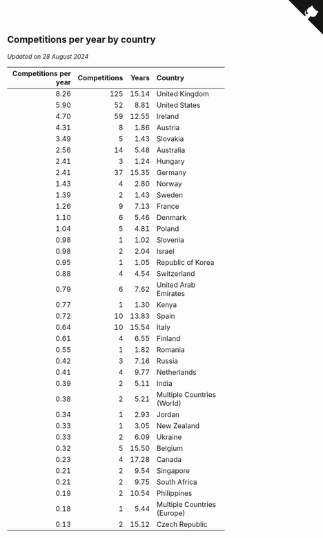 ## Competitions per year by country

*Updated on 28 August 2024*

| Competitions per year | Competitions | Years | Country |
| ---: | ---: | ---: | :--- |
| 8.26 | 125 | 15.14 | United Kingdom |
| 5.90 | 52 | 8.81 | United States |
| 4.70 | 59 | 12.55 | Ireland |
| 4.31 | 8 | 1.86 | Austria |
| 3.49 | 5 | 1.43 | Slovakia |
| 2.56 | 14 | 5.48 | Australia |
| 2.41 | 3 | 1.24 | Hungary |
| 2.41 | 37 | 15.35 | Germany |
| 1.43 | 4 | 2.80 | Norway |
| 1.39 | 2 | 1.43 | Sweden |
| 1.26 | 9 | 7.13 | France |
| 1.10 | 6 | 5.46 | Denmark |
| 1.04 | 5 | 4.81 | Poland |
| 0.98 | 1 | 1.02 | Slovenia |
| 0.98 | 2 | 2.04 | Israel |
| 0.95 | 1 | 1.05 | Republic of Korea |
| 0.88 | 4 | 4.54 | Switzerland |
| 0.79 | 6 | 7.62 | United Arab Emirates |
| 0.77 | 1 | 1.30 | Kenya |
| 0.72 | 10 | 13.83 | Spain |
| 0.64 | 10 | 15.54 | Italy |
| 0.61 | 4 | 6.55 | Finland |
| 0.55 | 1 | 1.82 | Romania |
| 0.42 | 3 | 7.16 | Russia |
| 0.41 | 4 | 9.77 | Netherlands |
| 0.39 | 2 | 5.11 | India |
| 0.38 | 2 | 5.21 | Multiple Countries (World) |
| 0.34 | 1 | 2.93 | Jordan |
| 0.33 | 1 | 3.05 | New Zealand |
| 0.33 | 2 | 6.09 | Ukraine |
| 0.32 | 5 | 15.50 | Belgium |
| 0.23 | 4 | 17.28 | Canada |
| 0.21 | 2 | 9.54 | Singapore |
| 0.21 | 2 | 9.75 | South Africa |
| 0.19 | 2 | 10.54 | Philippines |
| 0.18 | 1 | 5.44 | Multiple Countries (Europe) |
| 0.13 | 2 | 15.12 | Czech Republic |


<a href="https://github.com/simonkellly/wca_statistics_ireland" class="github-corner" aria-label="View source on Github"><svg width="80" height="80" viewBox="0 0 250 250" style="fill:#151513; color:#fff; position: absolute; top: 0; border: 0; right: 0;" aria-hidden="true"><path d="M0,0 L115,115 L130,115 L142,142 L250,250 L250,0 Z"></path><path d="M128.3,109.0 C113.8,99.7 119.0,89.6 119.0,89.6 C122.0,82.7 120.5,78.6 120.5,78.6 C119.2,72.0 123.4,76.3 123.4,76.3 C127.3,80.9 125.5,87.3 125.5,87.3 C122.9,97.6 130.6,101.9 134.4,103.2" fill="currentColor" style="transform-origin: 130px 106px;" class="octo-arm"></path><path d="M115.0,115.0 C114.9,115.1 118.7,116.5 119.8,115.4 L133.7,101.6 C136.9,99.2 139.9,98.4 142.2,98.6 C133.8,88.0 127.5,74.4 143.8,58.0 C148.5,53.4 154.0,51.2 159.7,51.0 C160.3,49.4 163.2,43.6 171.4,40.1 C171.4,40.1 176.1,42.5 178.8,56.2 C183.1,58.6 187.2,61.8 190.9,65.4 C194.5,69.0 197.7,73.2 200.1,77.6 C213.8,80.2 216.3,84.9 216.3,84.9 C212.7,93.1 206.9,96.0 205.4,96.6 C205.1,102.4 203.0,107.8 198.3,112.5 C181.9,128.9 168.3,122.5 157.7,114.1 C157.9,116.9 156.7,120.9 152.7,124.9 L141.0,136.5 C139.8,137.7 141.6,141.9 141.8,141.8 Z" fill="currentColor" class="octo-body"></path></svg></a><style>.github-corner:hover .octo-arm{animation:octocat-wave 560ms ease-in-out}@keyframes octocat-wave{0%,100%{transform:rotate(0)}20%,60%{transform:rotate(-25deg)}40%,80%{transform:rotate(10deg)}}@media (max-width:500px){.github-corner:hover .octo-arm{animation:none}.github-corner .octo-arm{animation:octocat-wave 560ms ease-in-out}}</style>
